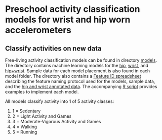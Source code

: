 # Preschool activity classification models for wrist and hip worn accelerometers

## Classify activities on new data
Free-living activity classification models can be found in directory [models](https://github.com/QUT-CPARG/Preschool_PAClassification/tree/master/models). The directory contains
machine learning models for the [hip](https://github.com/QUT-CPARG/Preschool_PAClassification/tree/master/models/hip), [wrist](https://github.com/QUT-CPARG/Preschool_PAClassification/tree/master/models/wrist), and [hip+wrist](https://github.com/QUT-CPARG/Preschool_PAClassification/tree/master/models/hip%2Bwrist). Sample data for each model placement is also found in each model folder. The directory also contains a [Feature ID spreadsheet](https://github.com/QUT-CPARG/Preschool_PAClassification/blob/master/models/Feature%20ID.xlsx)
describing the feature naming protocol used for the models, sample data, and the [hip and wrist annotated data](https://github.com/QUTcparg/PS_PAClassification/blob/master/models/annotated_data.RData).  The accompanying [R script](https://github.com/QUT-CPARG/Preschool_PAClassification/blob/master/models/sample%20code%20to%20classify%20activity%20with%20each%20model.R) provides examples to implement each model.  
  
All models classify activity into 1 of 5 activity classes:
1. 1 = Sedentary
2. 2 = Light Activity and Games
3. 3 = Moderate-Vigorous Activity and Games
4. 4 = Walking
5. 5 = Running  

